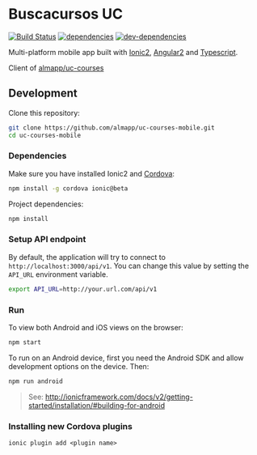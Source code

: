# Buscacursos UC

[![Build Status][ci-image]][ci-url] [![dependencies][dependencies-image]][dependencies-url] [![dev-dependencies][dev-dependencies-image]][dev-dependencies-url]

Multi-platform mobile app built with [Ionic2](http://ionicframework.com/docs/v2/getting-started/installation), [Angular2](https://angular.io/) and [Typescript](http://www.typescriptlang.org/).

Client of [almapp/uc-courses](https://github.com/almapp/uc-courses)

## Development

Clone this repository:

```sh
git clone https://github.com/almapp/uc-courses-mobile.git
cd uc-courses-mobile
```

### Dependencies

Make sure you have installed Ionic2 and [Cordova](https://cordova.apache.org):

```sh
npm install -g cordova ionic@beta
```

Project dependencies:

```sh
npm install
```

### Setup API endpoint

By default, the application will try to connect to `http://localhost:3000/api/v1`. You can change this value by setting the `API_URL` environment variable.

```sh
export API_URL=http://your.url.com/api/v1
```

### Run

To view both Android and iOS views on the browser:

```sh
npm start
```

To run on an Android device, first you need the Android SDK and allow development options on the device. Then:

```sh
npm run android
```

> See: http://ionicframework.com/docs/v2/getting-started/installation/#building-for-android

### Installing new Cordova plugins

```
ionic plugin add <plugin name>
```

[ci-image]: https://travis-ci.org/almapp/uc-courses-mobile.svg
[ci-url]: https://travis-ci.org/almapp/uc-courses-mobile
[dependencies-image]: https://david-dm.org/almapp/uc-courses-mobile.svg
[dependencies-url]: https://david-dm.org/almapp/uc-courses-mobile
[dev-dependencies-image]: https://david-dm.org/almapp/uc-courses-mobile/dev-status.svg
[dev-dependencies-url]: https://david-dm.org/almapp/uc-courses-mobile#info=devDependencies
